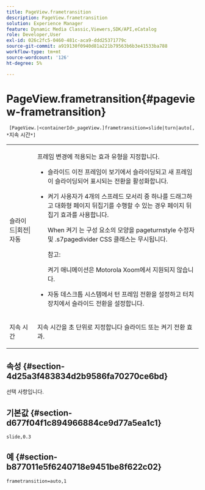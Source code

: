 ```yaml
---
title: PageView.frametransition
description: PageView.frametransition
solution: Experience Manager
feature: Dynamic Media Classic,Viewers,SDK/API,eCatalog
role: Developer,User
exl-id: 026c2fc5-0460-481c-aca9-ddd25371779c
source-git-commit: a919130f0940d81a221b79563b6b3e41533ba788
workflow-type: tm+mt
source-wordcount: '126'
ht-degree: 5%

---
```


# PageView.frametransition{#pageview-frametransition}

` [PageView.|<containerId>_pageView.]frametransition=slide|turn|auto[, *`지속 시간`*]`

<table id="table_625D0EEDA21B46FEA3F5CF7DDF769B50"> 
 <tbody> 
  <tr> 
   <td colname="col1"> <p> <span class="codeph"> 슬라이드|회전|자동</span> </p> </td> 
   <td colname="col2"> <p> 프레임 변경에 적용되는 효과 유형을 지정합니다. </p> <p> 
     <ul id="ul_4224B7C2722A4185A8BD48703D019AA1"> 
      <li id="li_8482037F8E1C4F11A84DF51790A073FE"> <p><span class="codeph"> 슬라이드</span> 이전 프레임이 보기에서 슬라이딩되고 새 프레임이 슬라이딩되어 표시되는 전환을 활성화합니다. </p> </li> 
      <li id="li_CE9A99564DF348D0A76AB2A5945155A5"> <p><span class="codeph"> 켜기</span> 사용자가 4개의 스프레드 모서리 중 하나를 드래그하고 대화형 페이지 뒤집기를 수행할 수 있는 경우 페이지 뒤집기 효과를 사용합니다. </p> <p>When <span class="codeph"> 켜기</span> 는 구성 요소의 모양을 <span class="codeph"> pageturnstyle</span> 수정자 및 <span class="codeph"> .s7pagedivider</span> CSS 클래스는 무시됩니다. </p> <p>참고:  <p><span class="codeph"> 켜기</span> 애니메이션은 Motorola Xoom에서 지원되지 않습니다. </p> </p> </li> 
      <li id="li_79F85B0429CD4B389399FB3823FE767F"> <p> <span class="codeph"> 자동</span> 데스크톱 시스템에서 턴 프레임 전환을 설정하고 터치 장치에서 슬라이드 전환을 설정합니다. </p> </li> 
     </ul> </p> </td> 
  </tr> 
  <tr> 
   <td colname="col1"> <p><span class="codeph"><span class="varname"> 지속 시간</span></span> </p> </td> 
   <td colname="col2"> <p>지속 시간을 초 단위로 지정합니다 <span class="codeph"> 슬라이드</span> 또는 <span class="codeph"> 켜기</span> 전환 효과. </p> </td> 
  </tr> 
 </tbody> 
</table>

## 속성 {#section-4d25a3f483834d2b9586fa70270ce6bd}

선택 사항입니다.

## 기본값 {#section-d677f04f1c894966884ce9d77a5ea1c1}

`slide,0.3`

## 예 {#section-b877011e5f6240718e9451be8f622c02}

`frametransition=auto,1`
